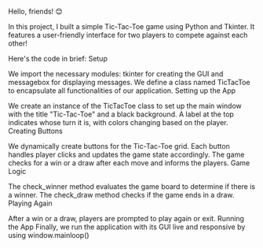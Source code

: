 Hello, friends! 😊

In this project, I built a simple Tic-Tac-Toe game using Python and Tkinter. It features a user-friendly interface for two players to compete against each other!

Here's the code in brief:
Setup

We import the necessary modules: tkinter for creating the GUI and messagebox for displaying messages.
We define a class named TicTacToe to encapsulate all functionalities of our application.
Setting up the App

We create an instance of the TicTacToe class to set up the main window with the title "Tic-Tac-Toe" and a black background.
A label at the top indicates whose turn it is, with colors changing based on the player.
Creating Buttons

We dynamically create buttons for the Tic-Tac-Toe grid.
Each button handles player clicks and updates the game state accordingly.
The game checks for a win or a draw after each move and informs the players.
Game Logic

The check_winner method evaluates the game board to determine if there is a winner.
The check_draw method checks if the game ends in a draw.
Playing Again

After a win or a draw, players are prompted to play again or exit.
Running the App
Finally, we run the application with its GUI live and responsive by using window.mainloop()

